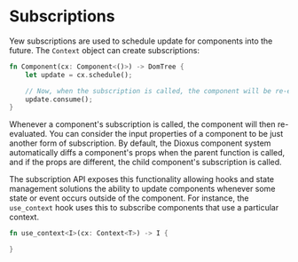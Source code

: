 # Subscriptions

Yew subscriptions are used to schedule update for components into the future. The `Context` object can create subscriptions:

```rust
fn Component(cx: Component<()>) -> DomTree {
    let update = cx.schedule();

    // Now, when the subscription is called, the component will be re-evaluated
    update.consume();
}
```

Whenever a component's subscription is called, the component will then re-evaluated. You can consider the input properties of
a component to be just another form of subscription. By default, the Dioxus component system automatically diffs a component's props
when the parent function is called, and if the props are different, the child component's subscription is called.

The subscription API exposes this functionality allowing hooks and state management solutions the ability to update components whenever
some state or event occurs outside of the component. For instance, the `use_context` hook uses this to subscribe components that use a
particular context.

```rust
fn use_context<I>(cx: Context<T>) -> I {

}







```
